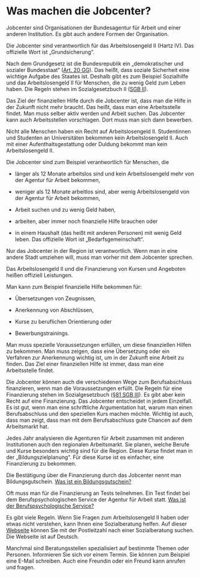 # Was machen die Jobcenter?

Jobcenter sind Organisationen der Bundesagentur für Arbeit und einer anderen Institution. Es gibt auch andere Formen der Organisation.

Die Jobcenter sind verantwortlich für das Arbeitslosengeld II \(Hartz IV\). Das offizielle Wort ist „Grundsicherung“.

Nach dem Grundgesetz ist die Bundesrepublik ein „demokratischer und sozialer Bundesstaat“ \([Art. 20 GG](http://www.gesetze-im-internet.de/gg/art_20.html)\). Das heißt, dass soziale Sicherheit eine wichtige Aufgabe des Staates ist. Deshalb gibt es zum Beispiel Sozialhilfe und das Arbeitslosengeld II für Menschen, die zu wenig Geld zum Leben haben. Die Regeln stehen im Sozialgesetzbuch II \([SGB II](http://www.gesetze-im-internet.de/sgb_2/)\).

Das Ziel der finanziellen Hilfe durch die Jobcenter ist, dass man die Hilfe in der Zukunft nicht mehr braucht. Das heißt, dass man eine Arbeitsstelle findet. Man muss selber aktiv werden und Arbeit suchen. Das Jobcenter kann auch Arbeitsstellen vorschlagen. Dort muss man sich dann bewerben.

Nicht alle Menschen haben ein Recht auf Arbeitslosengeld II. Studentinnen und Studenten an Universitäten bekommen kein Arbeitslosengeld II. Auch mit einer Aufenthaltsgestattung oder Duldung bekommt man kein Arbeitslosengeld II.

Die Jobcenter sind zum Beispiel verantwortlich für Menschen, die

* länger als 12 Monate arbeitslos sind und kein Arbeitslosengeld mehr von der Agentur für Arbeit bekommen,

* weniger als 12 Monate arbeitlos sind, aber wenig Arbeitslosengeld von der Agentur für Arbeit bekommen,

* Arbeit suchen und zu wenig Geld haben,

* arbeiten, aber immer noch finanzielle Hilfe brauchen oder

* in einem Haushalt \(das heißt mit anderen Personen\) mit wenig Geld leben. Das offizielle Wort ist „Bedarfsgemeinschaft“.


Nur das Jobcenter in der Region ist verantwortlich. Wenn man in eine andere Stadt umziehen will, muss man vorher mit dem Jobcenter sprechen.

Das Arbeitslosengeld II und die Finanzierung von Kursen und Angeboten heißen offiziell Leistungen.

Man kann zum Beispiel finanzielle Hilfe bekommen für:

* Übersetzungen von Zeugnissen,

* Anerkennung von Abschlüssen,

* Kurse zu beruflichen Orientierung oder

* Bewerbungstrainings.


Man muss spezielle Voraussetzungen erfüllen, um diese finanziellen Hilfen zu bekommen. Man muss zeigen, dass eine Übersetzung oder ein Verfahren zur Anerkennung wichtig ist, um in der Zukunft eine Arbeit zu finden. Das Ziel einer finanziellen Hilfe ist immer, dass man eine Arbeitsstelle findet.

Die Jobcenter können auch die verschiedenen Wege zum Berufsabschluss finanzieren, wenn man die Voraussetzungen erfüllt.  Die Regeln für eine Finanzierung stehen im Sozialgesetzbuch \([§81 SGB III](http://www.sozialgesetzbuch-sgb.de/sgbiii/81.html)\). Es gibt aber kein Recht auf eine Finanzierung. Das Jobcenter entscheidet in jedem Einzelfall. Es ist gut, wenn man eine schriftliche Argumentation hat, warum man einen Berufsabschluss und den speziellen Kurs machen möchte. Wichtig ist auch, dass man zeigt, dass man mit dem Berufsabschluss gute Chancen auf dem Arbeitsmarkt hat.

Jedes Jahr analysieren die Agenturen für Arbeit zusammen mit anderen Institutionen auch den regionalen Arbeitsmarkt. Sie planen, welche Berufe und Kurse besonders wichtig sind für die Region. Diese Kurse findet man in der „Bildungszielplanung“. Für diese Kurse ist es einfacher, eine Finanzierung zu bekommen.

Die Bestätigung über die Finanzierung durch das Jobcenter nennt man Bildungsgutschein. [Was ist ein Bildungsgutschein?](#bildungsgutschein)

Oft muss man für die Finanzierung an Tests teilnehmen. Ein Test findet bei dem Berufspsychologischen Service der Agentur für Arbeit statt. [Was ist der Berufspsychologische Service?](#berufspsychologischer)

Es gibt viele Regeln. Wenn Sie Fragen zum Arbeitslosengeld II haben oder etwas nicht verstehen, kann Ihnen eine Sozialberatung helfen. Auf dieser [Webseite](http://www.my-sozialberatung.de/adressen/@@suche-erweitert?-C=) können Sie mit der Postleitzahl nach einer Sozialberatung suchen. Die Webseite ist auf Deutsch.

Manchmal sind Beratungsstellen spezialisiert auf bestimmte Themen oder Personen. Informieren Sie sich vor einem Termin. Sie können zum Beispiel eine E-Mail schreiben. Auch eine Freundin oder ein Freund kann anrufen und fragen.

